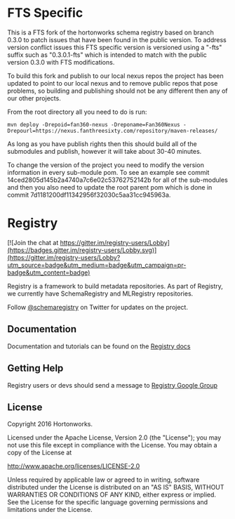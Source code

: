 # FTS Specific
This is a FTS fork of the hortonworks schema registry based on branch 0.3.0 to patch issues that have been found in the public version. To address version conflict issues this FTS specific version is versioned using a "-fts" suffix such as "0.3.0.1-fts" which is intended to match with the public version 0.3.0 with FTS modifications. 

To build this fork and publish to our local nexus repos the project has been updated to point to our local nexus and to remove public repos that pose problems, so building and publishing should not be any different then any of our other projects.

From the root directory all you need to do is run:

```
mvn deploy -Drepoid=fan360-nexus -Dreponame=Fan360Nexus -Drepourl=https://nexus.fanthreesixty.com/repository/maven-releases/
``` 

As long as you have publish rights then this should build all of the submodules and publish, however it will take about 30-40 minutes.

To change the version of the project you need to modify the version information in every sub-module pom. To see an example see commit 14ced2805d145b2a4740a7c6e02c53762752142b for all of the sub-modules and then you also need to update the root parent pom which is done in commit 7d1181200df11342956f32030c5aa31cc945963a.

# Registry

[![Join the chat at https://gitter.im/registry-users/Lobby](https://badges.gitter.im/registry-users/Lobby.svg)](https://gitter.im/registry-users/Lobby?utm_source=badge&utm_medium=badge&utm_campaign=pr-badge&utm_content=badge)

Registry is a framework to build metadata repositories. As part of Registry, we currently have SchemaRegistry and MLRegistry repositories.

Follow [@schemaregistry](https://twitter.com/schemaregistry) on Twitter for updates on the project.

## Documentation
Documentation and tutorials can be found on the [Registry docs](http://registry-project.readthedocs.io/en/latest/)


## Getting Help

Registry users or devs should send a message to [Registry Google Group](https://groups.google.com/forum/#!forum/registry)

## License

Copyright 2016 Hortonworks.
 
Licensed under the Apache License, Version 2.0 (the "License");
you may not use this file except in compliance with the License.
You may obtain a copy of the License at
  
http://www.apache.org/licenses/LICENSE-2.0
 
Unless required by applicable law or agreed to in writing, software
distributed under the License is distributed on an "AS IS" BASIS,
WITHOUT WARRANTIES OR CONDITIONS OF ANY KIND, either express or implied.
See the License for the specific language governing permissions and
limitations under the License.
